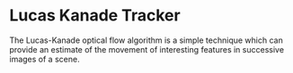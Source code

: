 # Lucas Kanade Tracker


The Lucas-Kanade optical flow algorithm is a simple technique which can
provide an estimate of the movement of interesting features in successive
images of a scene.